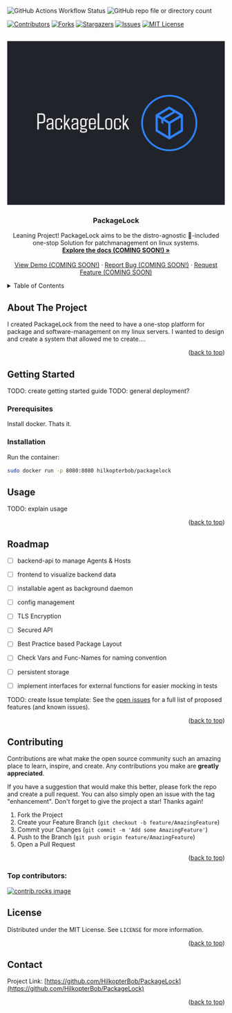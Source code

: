 ![GitHub Actions Workflow Status](https://img.shields.io/github/actions/workflow/status/HilkopterBob/PackageLock/.github%2Fworkflows%2Frun-tests.yml)
![GitHub repo file or directory count](https://img.shields.io/github/directory-file-count/HilkopterBob/PackageLock)


<!-- Improved compatibility of back to top link: See: https://github.com/othneildrew/Best-README-Template/pull/73 -->
<a id="readme-top"></a>
<!--
*** Thanks for checking out the Best-README-Template. If you have a suggestion
*** that would make this better, please fork the repo and create a pull request
*** or simply open an issue with the tag "enhancement".
*** Don't forget to give the project a star!
*** Thanks again! Now go create something AMAZING! :D
-->



<!-- PROJECT SHIELDS -->
<!--
*** I'm using markdown "reference style" links for readability.
*** Reference links are enclosed in brackets [ ] instead of parentheses ( ).
*** See the bottom of this document for the declaration of the reference variables
*** for contributors-url, forks-url, etc. This is an optional, concise syntax you may use.
*** https://www.markdownguide.org/basic-syntax/#reference-style-links
-->
[![Contributors][contributors-shield]][contributors-url]
[![Forks][forks-shield]][forks-url]
[![Stargazers][stars-shield]][stars-url]
[![Issues][issues-shield]][issues-url]
[![MIT License][license-shield]][license-url]




<!-- PROJECT LOGO -->
<br />
<div align="center">
  <a href="https://github.com/HilkopterBob/PackageLock">
    <img src="README-Assets/logo.png" alt="Logo">
  </a>

<h3 align="center">PackageLock</h3>

  <p align="center">
    Leaning Project!
    PackageLock aims to be the distro-agnostic 🔋-included one-stop Solution for patchmanagement on linux systems.
    <br />
    <a href="https://github.com/HilkopterBob/PackageLock"><strong>Explore the docs (COMING SOON!) »</strong></a>
    <br />
    <br />
    <a href="https://github.com/HilkopterBob/PackageLock">View Demo (COMING SOON!)</a>
    ·
    <a href="https://github.com/HilkopterBob/PackageLock/issues/new?labels=bug&template=bug-report---.md">Report Bug (COMING SOON!)</a>
    ·
    <a href="https://github.com/HilkopterBob/PackageLock/issues/new?labels=enhancement&template=feature-request---.md">Request Feature (COMING SOON)</a>
  </p>
</div>



<!-- TABLE OF CONTENTS -->
<details>
  <summary>Table of Contents</summary>
  <ol>
    <li>
      <a href="#about-the-project">About The Project</a>
      <ul>
        <li><a href="#built-with">Built With</a></li>
      </ul>
    </li>
    <li>
      <a href="#getting-started">Getting Started</a>
      <ul>
        <li><a href="#prerequisites">Prerequisites</a></li>
        <li><a href="#installation">Installation</a></li>
      </ul>
    </li>
    <li><a href="#usage">Usage</a></li>
    <li><a href="#roadmap">Roadmap</a></li>
    <li><a href="#contributing">Contributing</a></li>
    <li><a href="#license">License</a></li>
    <li><a href="#contact">Contact</a></li>
    <li><a href="#acknowledgments">Acknowledgments</a></li>
  </ol>
</details>



<!-- ABOUT THE PROJECT -->
## About The Project

<!--- [![Product Name Screen Shot][product-screenshot]](https://example.com)
-->
I created PackageLock from the need to have a one-stop platform for package and software-management on my linux servers.
I wanted to design and create a system that allowed me to create....
<p align="right">(<a href="#readme-top">back to top</a>)</p>



<!-- GETTING STARTED -->
## Getting Started

TODO: create getting started guide
TODO: general deployment?

### Prerequisites

Install docker. Thats it.



### Installation

Run the container:
```bash
sudo docker run -p 8080:8080 hilkopterbob/packagelock
```

<!-- USAGE EXAMPLES -->
## Usage

TODO: explain usage


<p align="right">(<a href="#readme-top">back to top</a>)</p>



<!-- ROADMAP -->
## Roadmap

- [ ] backend-api to manage Agents & Hosts
- [ ] frontend to visualize backend data
- [ ] installable agent as background daemon
- [ ] config management
- [ ] TLS Encryption
- [ ] Secured API
- [ ] Best Practice based Package Layout
- [ ] Check Vars and Func-Names for naming convention
- [ ] persistent storage
- [ ] implement interfaces for external functions for easier mocking in tests



TODO: create Issue template:
See the [open issues](https://github.com/HilkopterBob/PackageLock/issues) for a full list of proposed features (and known issues).

<p align="right">(<a href="#readme-top">back to top</a>)</p>



<!-- CONTRIBUTING -->
## Contributing

Contributions are what make the open source community such an amazing place to learn, inspire, and create. Any contributions you make are **greatly appreciated**.

If you have a suggestion that would make this better, please fork the repo and create a pull request. You can also simply open an issue with the tag "enhancement".
Don't forget to give the project a star! Thanks again!

1. Fork the Project
2. Create your Feature Branch (`git checkout -b feature/AmazingFeature`)
3. Commit your Changes (`git commit -m 'Add some AmazingFeature'`)
4. Push to the Branch (`git push origin feature/AmazingFeature`)
5. Open a Pull Request

<p align="right">(<a href="#readme-top">back to top</a>)</p>

### Top contributors:

<a href="https://github.com/HilkopterBob/PackageLock/graphs/contributors">
  <img src="https://contrib.rocks/image?repo=HilkopterBob/PackageLock" alt="contrib.rocks image" />
</a>



<!-- LICENSE -->
## License

Distributed under the MIT License. See `LICENSE` for more information.

<p align="right">(<a href="#readme-top">back to top</a>)</p>



<!-- CONTACT -->
## Contact

Project Link: [https://github.com/HilkopterBob/PackageLock](https://github.com/HilkopterBob/PackageLock)

<p align="right">(<a href="#readme-top">back to top</a>)</p>




<!-- MARKDOWN LINKS & IMAGES -->
<!-- https://www.markdownguide.org/basic-syntax/#reference-style-links -->
[contributors-shield]: https://img.shields.io/github/contributors/HilkopterBob/PackageLock.svg?style=for-the-badge
[contributors-url]: https://github.com/HilkopterBob/PackageLock/graphs/contributors
[forks-shield]: https://img.shields.io/github/forks/HilkopterBob/PackageLock.svg?style=for-the-badge
[forks-url]: https://github.com/HilkopterBob/PackageLock/network/members
[stars-shield]: https://img.shields.io/github/stars/HilkopterBob/PackageLock.svg?style=for-the-badge
[stars-url]: https://github.com/HilkopterBob/PackageLock/stargazers
[issues-shield]: https://img.shields.io/github/issues/HilkopterBob/PackageLock.svg?style=for-the-badge
[issues-url]: https://github.com/HilkopterBob/PackageLock/issues
[license-shield]: https://img.shields.io/github/license/HilkopterBob/PackageLock.svg?style=for-the-badge
[license-url]: https://github.com/HilkopterBob/PackageLock/blob/master/LICENSE
[product-screenshot]: images/screenshot.png
[Next.js]: https://img.shields.io/badge/next.js-000000?style=for-the-badge&logo=nextdotjs&logoColor=white
[Next-url]: https://nextjs.org/
[React.js]: https://img.shields.io/badge/React-20232A?style=for-the-badge&logo=react&logoColor=61DAFB
[React-url]: https://reactjs.org/
[Vue.js]: https://img.shields.io/badge/Vue.js-35495E?style=for-the-badge&logo=vuedotjs&logoColor=4FC08D
[Vue-url]: https://vuejs.org/
[Angular.io]: https://img.shields.io/badge/Angular-DD0031?style=for-the-badge&logo=angular&logoColor=white
[Angular-url]: https://angular.io/
[Svelte.dev]: https://img.shields.io/badge/Svelte-4A4A55?style=for-the-badge&logo=svelte&logoColor=FF3E00
[Svelte-url]: https://svelte.dev/
[Laravel.com]: https://img.shields.io/badge/Laravel-FF2D20?style=for-the-badge&logo=laravel&logoColor=white
[Laravel-url]: https://laravel.com
[Bootstrap.com]: https://img.shields.io/badge/Bootstrap-563D7C?style=for-the-badge&logo=bootstrap&logoColor=white
[Bootstrap-url]: https://getbootstrap.com
[JQuery.com]: https://img.shields.io/badge/jQuery-0769AD?style=for-the-badge&logo=jquery&logoColor=white
[JQuery-url]: https://jquery.com 
